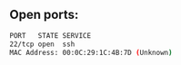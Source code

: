 
## Open ports:

```bash
PORT   STATE SERVICE
22/tcp open  ssh
MAC Address: 00:0C:29:1C:4B:7D (Unknown)
```

